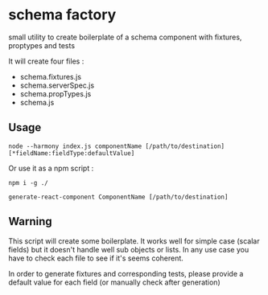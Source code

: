 # schema factory
small utility to create boilerplate of a schema component with fixtures, proptypes and tests

It will create four files :
* schema.fixtures.js
* schema.serverSpec.js
* schema.propTypes.js
* schema.js

## Usage
`node --harmony index.js componentName [/path/to/destination] [*fieldName:fieldType:defaultValue]`

Or use it as a npm script :

`npm i -g ./`

`generate-react-component ComponentName [/path/to/destination]`

## Warning
This script will create some boilerplate. It works well for simple case (scalar fields) but it doesn't handle well sub objects or lists.
In any use case you have to check each file to see if it's seems coherent.

In order to generate fixtures and corresponding tests, please provide a default value for each field (or manually check after generation)

